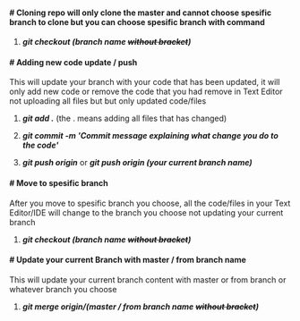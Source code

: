 #### # Cloning repo will only clone the master and cannot choose spesific branch to clone but you can choose spesific branch with command
1. ***git checkout (branch name ~~without bracket~~)***

#### # Adding new code update / push
This will update your branch with your code that has been updated, it will only add new code or remove the code that you had remove in Text Editor not uploading all files but but only updated code/files
1. ***git add .*** (the . means adding all files that has changed)

2. ***git commit -m 'Commit message explaining what change you do to the code'***

3. ***git push origin*** or ***git push origin (your current branch name)***

#### # Move to spesific branch 
After you move to spesific branch you choose, all the code/files in your Text Editor/IDE will change to the branch you choose not updating your current branch
1. ***git checkout (branch name ~~without bracket~~)***

#### # Update your current Branch with master / from branch name
This will update your current branch content with master or from branch or whatever branch you choose
1. ***git merge origin/(master / from branch name ~~without bracket~~)*** 






